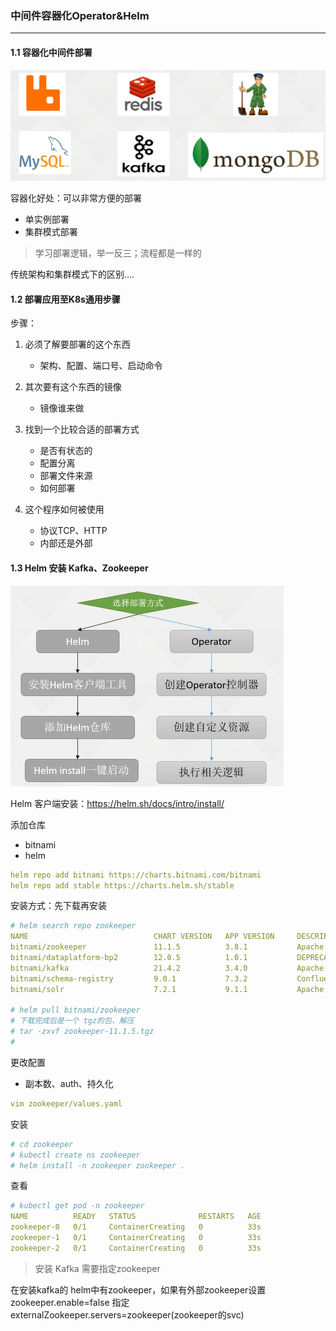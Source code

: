 ### 中间件容器化Operator&Helm

---

#### 1.1 容器化中间件部署

 ![image-20230316143801175](images/image-20230316143801175.png)

容器化好处：可以非常方便的部署

+ 单实例部署
+ 集群模式部署

> 学习部署逻辑，举一反三；流程都是一样的

传统架构和集群模式下的区别....



#### 1.2 部署应用至K8s通用步骤

步骤：

1. 必须了解要部署的这个东西

   + 架构、配置、端口号、启动命令

2. 其次要有这个东西的镜像

   + 镜像谁来做

3. 找到一个比较合适的部署方式

   + 是否有状态的
   + 配置分离
   + 部署文件来源
   + 如何部署

4. 这个程序如何被使用

   + 协议TCP、HTTP
   + 内部还是外部

   

#### 1.3 Helm 安装 Kafka、Zookeeper

 ![image-20230330123509225](images/image-20230330123509225.png)

Helm 客户端安装：https://helm.sh/docs/intro/install/

添加仓库

+ bitnami
+ helm

```YAML
helm repo add bitnami https://charts.bitnami.com/bitnami
helm repo add stable https://charts.helm.sh/stable
```

安装方式：先下载再安装

```YAML
# helm search repo zookeeper
NAME                            CHART VERSION   APP VERSION     DESCRIPTION
bitnami/zookeeper               11.1.5          3.8.1           Apache ZooKeeper provides a reliable, centraliz...
bitnami/dataplatform-bp2        12.0.5          1.0.1           DEPRECATED This Helm chart can be used for the ...
bitnami/kafka                   21.4.2          3.4.0           Apache Kafka is a distributed streaming platfor...
bitnami/schema-registry         9.0.1           7.3.2           Confluent Schema Registry provides a RESTful in...
bitnami/solr                    7.2.1           9.1.1           Apache Solr is an extremely powerful, open sour...
 
# helm pull bitnami/zookeeper
# 下载完成后是一个 tgz的包，解压
# tar -zxvf zookeeper-11.1.5.tgz
# 
```

更改配置

+ 副本数、auth、持久化

```YAML
vim zookeeper/values.yaml
```

安装

```YAML
# cd zookeeper
# kubectl create ns zookeeper
# helm install -n zookeeper zookeeper .
```

查看

```YAML
# kubectl get pod -n zookeeper
NAME          READY   STATUS              RESTARTS   AGE
zookeeper-0   0/1     ContainerCreating   0          33s
zookeeper-1   0/1     ContainerCreating   0          33s
zookeeper-2   0/1     ContainerCreating   0          33s
```

> 安装 Kafka 需要指定zookeeper

在安装kafka的 helm中有zookeeper，如果有外部zookeeper设置 zookeeper.enable=false 指定 externalZookeeper.servers=zookeeper(zookeeper的svc) 












































